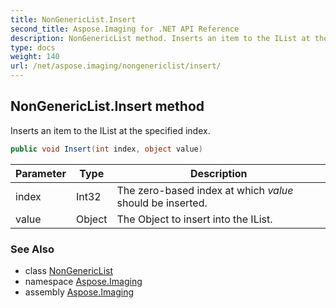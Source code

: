 ```yaml
---
title: NonGenericList.Insert
second_title: Aspose.Imaging for .NET API Reference
description: NonGenericList method. Inserts an item to the IList at the specified index
type: docs
weight: 140
url: /net/aspose.imaging/nongenericlist/insert/
---
```

## NonGenericList.Insert method

Inserts an item to the IList at the specified index.

```csharp
public void Insert(int index, object value)
```

| Parameter | Type | Description |
| --- | --- | --- |
| index | Int32 | The zero-based index at which *value* should be inserted. |
| value | Object | The Object to insert into the IList. |

### See Also

* class [NonGenericList](../)
* namespace [Aspose.Imaging](../../nongenericlist/)
* assembly [Aspose.Imaging](../../../)


